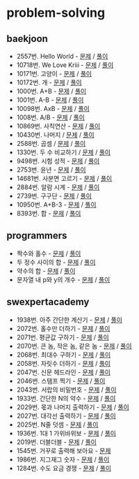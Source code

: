 # problem-solving

## baekjoon

- 2557번. Hello World - [문제](https://www.acmicpc.net/problem/2557) / [풀이](./src/baekjoon/HelloWorld2557.java)
- 10718번. We Love Kriii - [문제](https://www.acmicpc.net/problem/10718) / [풀이](./src/baekjoon/WeLoveKriii10718.java)
- 10171번. 고양이 - [문제](https://www.acmicpc.net/problem/10171) / [풀이](./src/baekjoon/Cat10171.java)
- 10172번. 개 - [문제](https://www.acmicpc.net/problem/10172) / [풀이](./src/baekjoon/Dog10172.java)
- 1000번. A+B - [문제](https://www.acmicpc.net/problem/1000) / [풀이](./src/baekjoon/AplusB1000.java)
- 1001번. A-B - [문제](https://www.acmicpc.net/problem/1001) / [풀이](./src/baekjoon/AminusB1001.java)
- 10098번. AxB - [문제](https://www.acmicpc.net/problem/10998) / [풀이](./src/baekjoon/AtimesB10998.java)
- 1008번. A/B - [문제](https://www.acmicpc.net/problem/1008) / [풀이](./src/baekjoon/AdiviedByB1008.java)
- 10869번. 사칙연산 - [문제](https://www.acmicpc.net/problem/10869) / [풀이](./src/baekjoon/FourFundamentalArithmeticOperations10869.java)
- 10430번. 나머지 / [문제](https://www.acmicpc.net/problem/10430) / [풀이](./src/baekjoon/Rest10430.java)
- 2588번. 곱셈 / [문제](https://www.acmicpc.net/problem/2588) / [풀이](./src/baekjoon/Multiply2588.java)
- 1330번. 두 수 비교하기 / [문제](https://www.acmicpc.net/problem/1330) / [풀이](./src/baekjoon/CompareTwoNumbers1330.java)
- 9498번. 시험 성적 - [문제](https://www.acmicpc.net/problem/9498) / [풀이](./src/baekjoon/ExamGrades9498.java)
- 2753번. 윤년 - [문제](https://www.acmicpc.net/problem/2753) / [풀이](./src/baekjoon/LeapYear2753.java)
- 14681번. 사분면 고르기 - [문제](https://www.acmicpc.net/problem/14681) / [풀이](./src/baekjoon/PickQuadrant14681.java)
- 2884번. 알람 시계 - [문제](https://www.acmicpc.net/problem/2884) / [풀이](./src/baekjoon/AlarmClock2884.java)
- 2739번. 구구단 - [문제](https://www.acmicpc.net/problem/2739) / [풀이](./src/baekjoon/MultiplicationTable2739.java)
- 10950번. A+B-3 - [문제](https://www.acmicpc.net/problem/10950) / [풀이](./src/baekjoon/AplusB310950.java)
- 8393번. 합 - [문제](https://www.acmicpc.net/problem/8393) / [풀이](./src/baekjoon/Sum8393.java)

## programmers

- 짝수와 홀수 - [문제](https://programmers.co.kr/learn/courses/30/lessons/12937) / [풀이](./src/programmers/EvenNumberAndOddNumber.java)
- 두 정수 사이의 합 - [문제](https://programmers.co.kr/learn/courses/30/lessons/12912) / [풀이](./src/programmers/SumBetweenTwoIntegers.java)
- 약수의 합 - [문제](https://programmers.co.kr/learn/courses/30/lessons/12928) / [풀이](./src/programmers/SumOfDivisor.java)
- 문자열 내 p와 y의 개수 - [문제](https://programmers.co.kr/learn/courses/30/lessons/12916) / [풀이](./src/programmers/CountOfPandY.java)

## swexpertacademy

- 1938번. 아주 간단한 계산기 - [문제](https://swexpertacademy.com/main/code/problem/problemDetail.do?contestProbId=AV5PjsYKAMIDFAUq&categoryId=AV5PjsYKAMIDFAUq&categoryType=CODE) / [풀이](./src/swexpertacademy/VerySimpleCalculator1938.java)
- 2072번. 홀수만 더하기 - [문제](https://swexpertacademy.com/main/code/problem/problemDetail.do?contestProbId=AV5QSEhaA5sDFAUq&categoryId=AV5QSEhaA5sDFAUq&categoryType=CODE) / [풀이](./src/swexpertacademy/OddNumbersPlus2072.java)
- 2071번. 평균값 구하기 - [문제](https://swexpertacademy.com/main/code/problem/problemDetail.do?contestProbId=AV5QRnJqA5cDFAUq&categoryId=AV5QRnJqA5cDFAUq&categoryType=CODE) / [풀이](./src/swexpertacademy/GetAverageValue2071.java)
- 2070번. 큰 놈, 작은 놈, 같은 놈 - [문제](https://swexpertacademy.com/main/code/problem/problemDetail.do?contestProbId=AV5QQ6qqA40DFAUq&categoryId=AV5QQ6qqA40DFAUq&categoryType=CODE) / [풀이](./src/swexpertacademy/BigSmallSame2070.java)
- 2068번. 최대수 구하기 - [문제](https://swexpertacademy.com/main/code/problem/problemDetail.do?contestProbId=AV5QQhbqA4QDFAUq&categoryId=AV5QQhbqA4QDFAUq&categoryType=CODE) / [풀이](./src/swexpertacademy/GetBiggestNumber2068.java)
- 2058번. 자릿수 더하기 - [문제](https://swexpertacademy.com/main/code/problem/problemDetail.do?contestProbId=AV5QPRjqA10DFAUq&categoryId=AV5QPRjqA10DFAUq&categoryType=CODE) / [풀이](./src/swexpertacademy/SumDigits2058.java)
- 2047번. 신문 헤드라인 - [문제](https://swexpertacademy.com/main/code/problem/problemDetail.do?contestProbId=AV5QKsLaAy0DFAUq&categoryId=AV5QKsLaAy0DFAUq&categoryType=CODE) / [풀이](./src/swexpertacademy/NewspaperHeadline2047.java)
- 2046번. 스탬프 찍기 - [문제](https://swexpertacademy.com/main/code/problem/problemDetail.do?contestProbId=AV5QKdT6AyYDFAUq&categoryId=AV5QKdT6AyYDFAUq&categoryType=CODE) / [풀이](./src/swexpertacademy/Stamp2046.java)
- 2043번. 서랍의 비밀번호 - [문제](https://swexpertacademy.com/main/code/problem/problemDetail.do?contestProbId=AV5QJ_8KAx8DFAUq&categoryId=AV5QJ_8KAx8DFAUq&categoryType=CODE) / [풀이](./src/swexpertacademy/PasswordOfDrawer2043.java)
- 1933번. 간단한 N의 약수 - [문제](https://swexpertacademy.com/main/code/problem/problemDetail.do?contestProbId=AV5PhcWaAKIDFAUq&categoryId=AV5PhcWaAKIDFAUq&categoryType=CODE) / [풀이](./swexpertacademy/simple-divisor-of-n-1933.cpp)
- 2029번. 몫과 나머지 출력하기 - [문제](https://swexpertacademy.com/main/code/problem/problemDetail.do?contestProbId=AV5QGNvKAtEDFAUq&categoryId=AV5QGNvKAtEDFAUq&categoryType=CODE) / [풀이](./swexpertacademy/print-quotient-and-remainder-2029.cpp)
- 2027번. 대각선 출력하기 - [문제](https://swexpertacademy.com/main/code/problem/problemDetail.do?contestProbId=AV5QFuZ6As0DFAUq&categoryId=AV5QFuZ6As0DFAUq&categoryType=CODE) / [풀이](./swexpertacademy/print-dialog-line-2027.cpp)
- 2025번. N줄 덧셈 - [문제](https://swexpertacademy.com/main/code/problem/problemDetail.do?contestProbId=AV5QFZtaAscDFAUq&categoryId=AV5QFZtaAscDFAUq&categoryType=CODE) / [풀이](./swexpertacademy/n-line-add-2025.cpp)
- 1936번. 1대 1 가위바위보 - [문제](https://swexpertacademy.com/main/code/problem/problemDetail.do?contestProbId=AV5PjKXKALcDFAUq&categoryId=AV5PjKXKALcDFAUq&categoryType=CODE) / [풀이](./swexpertacademy/rock-paper-scissors-1936.cpp)
- 2019번. 더블더블 - [문제](https://swexpertacademy.com/main/code/problem/problemDetail.do?contestProbId=AV5QDEX6AqwDFAUq&categoryId=AV5QDEX6AqwDFAUq&categoryType=CODE) / [풀이](./swexpertacademy/double-double-2019.cpp)
- 1545번. 거꾸로 출력해 보아요 - [문제](https://swexpertacademy.com/main/code/problem/problemDetail.do?contestProbId=AV2gbY0qAAQBBAS0&categoryId=AV2gbY0qAAQBBAS0&categoryType=CODE)
- 1986번. 지그재그 숫자 - [문제](https://swexpertacademy.com/main/code/problem/problemDetail.do?contestProbId=AV5PxmBqAe8DFAUq&categoryId=AV5PxmBqAe8DFAUq&categoryType=CODE) / [풀이](./swexpertacademy/zig-zag-number-1986.cpp)
- 1284번. 수도 요금 경쟁 - [문제](https://swexpertacademy.com/main/code/problem/problemDetail.do?contestProbId=AV189xUaI8UCFAZN&categoryId=AV189xUaI8UCFAZN&categoryType=CODE) / [풀이](./swexpertacademy/water-price-competition-1284.cpp)
